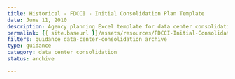 ```yaml
---
title: Historical - FDCCI - Initial Consolidation Plan Template
date: June 11, 2010
description: Agency planning Excel template for data center consolidation.
permalink: {{ site.baseurl }}/assets/resources/FDCCI-Initial-Consolidation-Template.xls
filters: guidance data-center-consolidation archive
type: guidance
category: data center consolidation
status: archive

---
```


